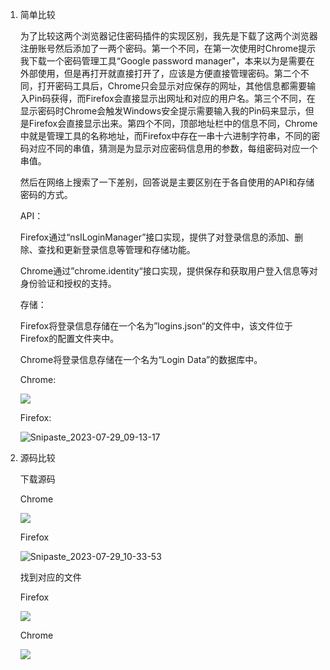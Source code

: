 1. 简单比较

   为了比较这两个浏览器记住密码插件的实现区别，我先是下载了这两个浏览器注册账号然后添加了一两个密码。第一个不同，在第一次使用时Chrome提示我下载一个密码管理工具“Google password manager"，本来以为是需要在外部使用，但是再打开就直接打开了，应该是方便直接管理密码。第二个不同，打开密码工具后，Chrome只会显示对应保存的网址，其他信息都需要输入Pin码获得，而Firefox会直接显示出网址和对应的用户名。第三个不同，在显示密码时Chrome会触发Windows安全提示需要输入我的Pin码来显示，但是Firefox会直接显示出来。第四个不同，顶部地址栏中的信息不同，Chrome中就是管理工具的名称地址，而Firefox中存在一串十六进制字符串，不同的密码对应不同的串值，猜测是为显示对应密码信息用的参数，每组密码对应一个串值。

   然后在网络上搜索了一下差别，回答说是主要区别在于各自使用的API和存储密码的方式。

   API：

   Firefox通过“nsILoginManager”接口实现，提供了对登录信息的添加、删除、查找和更新登录信息等管理和存储功能。

   Chrome通过”chrome.identity“接口实现，提供保存和获取用户登入信息等对身份验证和授权的支持。

   存储：

   Firefox将登录信息存储在一个名为”logins.json“的文件中，该文件位于Firefox的配置文件夹中。

   Chrome将登录信息存储在一个名为“Login Data”的数据库中。

   

   Chrome:

   ![](D:\Desktop\创新创业实践\project17\Snipaste_2023-07-29_09-12-50.png)

   Firefox:

   ![Snipaste_2023-07-29_09-13-17](D:\Desktop\创新创业实践\project17\Snipaste_2023-07-29_09-13-17.png)

2. 源码比较

   下载源码

   Chrome

   ![](D:\Desktop\创新创业实践\project17\Snipaste_2023-07-29_10-33-44.png)

   Firefox

   ![Snipaste_2023-07-29_10-33-53](D:\Desktop\创新创业实践\project17\Snipaste_2023-07-29_10-33-53.png)

   找到对应的文件

   Firefox

   ![](D:\Desktop\创新创业实践\project17\Snipaste_2023-07-29_10-42-19.png)

   Chrome

   ![](D:\Desktop\创新创业实践\project17\Snipaste_2023-07-29_10-42-57.png)
